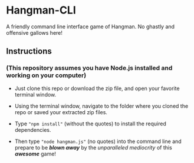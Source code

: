 # Hangman-CLI

A friendly command line interface game of Hangman.  No ghastly and offensive gallows here!

## Instructions
### (This repository assumes you have Node.js installed and working on your computer)

* Just clone this repo or download the zip file, and open your favorite terminal window.

* Using the terminal window, navigate to the folder where you cloned the repo or saved your extracted zip files.

* Type `"npm install"` (without the quotes) to install the required dependencies.

* Then type `"node hangman.js"` (no quotes) into the command line and prepare to be *__blown away__* by the *unparalleled mediocrity* of this _**awesome**_ game!
